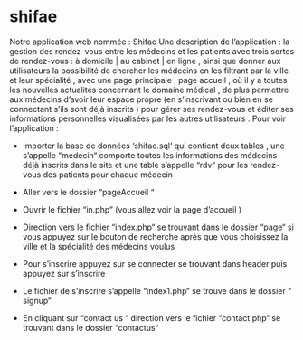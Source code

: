# shifae
Notre application web nommée :  Shifae
Une description de l’application : 
la gestion des rendez-vous entre les médecins et les patients avec trois sortes de rendez-vous : à domicile | au cabinet | en ligne , ainsi que donner aux utilisateurs la possibilité de chercher les médecins en les filtrant par la ville et leur spécialité , avec une page principale , page accueil , où il y a toutes les nouvelles actualités concernant le domaine médical , de plus permettre aux médecins d’avoir leur espace propre (en s’inscrivant ou bien en se connectant s’ils sont déjà inscrits ) pour gérer ses rendez-vous et éditer ses informations personnelles visualisées par les autres utilisateurs .
Pour voir l’application : 


-	Importer la base de données ‘shifae.sql‘ qui contient deux tables , une s’appelle “medecin“ comporte toutes les informations des médecins déjà inscrits dans le site et une table s’appelle “rdv“ pour les rendez-vous des patients pour chaque médecin 

-	Aller vers le dossier “pageAccueil “

-	Ouvrir le fichier “in.php” (vous allez voir la page d’accueil )

-	Direction vers le fichier “index.php“ se trouvant dans le dossier “page“ si vous appuyez sur le bouton de recherche après que vous choisissez la ville et la spécialité des médecins voulus

-	Pour s’inscrire appuyez sur se connecter se trouvant dans header puis appuyez sur s’inscrire

-	Le fichier de s’inscrire s’appelle “index1.php“ se trouve dans le dossier “ signup“

-	En cliquant sur  “contact us “ direction vers le fichier “contact.php“ se trouvant dans le dossier “contactus“

